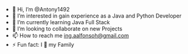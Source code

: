 - 👋 Hi, I’m @Antony1492
- 👀 I’m interested in gain experience as a Java and Python Developer
- 🌱 I’m currently learning Java Full Stack
- 💞️ I’m looking to collaborate on new Projects
- 📫 How to reach me ing.aalfonsoh@gmail.com
- ⚡ Fun fact: I 💞️ my Family

<!---
Antony1492/Antony1492 is a ✨ special ✨ repository because its `README.md` (this file) appears on your GitHub profile.
You can click the Preview link to take a look at your changes.
--->
